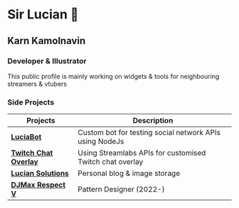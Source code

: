 # Sir Lucian 🎩
## Karn Kamolnavin
### Developer & Illustrator
This public profile is mainly working on widgets & tools for neighbouring streamers & vtubers

### Side Projects
| Projects | Description |
| ---- | ---- |
| [**LuciaBot**](https://github.com/sir-lucian/luciabot) | Custom bot for testing social network APIs using NodeJs |
| [**Twitch Chat Overlay**](https://github.com/sir-lucian/tw-custom-chat-overlay) | Using Streamlabs APIs for customised Twitch chat overlay |
| [**Lucian Solutions**](https://lucian.solutions/) | Personal blog & image storage |
| [**DJMax Respect V**](https://store.steampowered.com/app/960170/DJMAX_RESPECT_V/) | Pattern Designer (2022-) |

<!--
**lucidkarn/lucidkarn** is a ✨ _special_ ✨ repository because its `README.md` (this file) appears on your GitHub profile.

Here are some ideas to get you started:

- 🔭 I’m currently working on ...
- 🌱 I’m currently learning ...
- 👯 I’m looking to collaborate on ...
- 🤔 I’m looking for help with ...
- 💬 Ask me about ...
- 📫 How to reach me: ...
- 😄 Pronouns: ...
- ⚡ Fun fact: ...
-->
